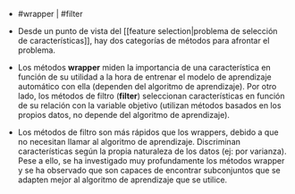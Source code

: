 - #wrapper | #filter

- Desde un punto de vista del [[feature selection|problema de selección de características]], hay dos categorías de métodos para afrontar el problema.
- Los métodos **wrapper** miden la importancia de una característica en función de su utilidad a la hora de entrenar el modelo de aprendizaje automático con ella (dependen del algoritmo de aprendizaje). Por otro lado, los métodos de filtro (**filter**) seleccionan características en función de su relación con la variable objetivo (utilizan métodos basados en los propios datos, no depende del algoritmo de aprendizaje).
- Los métodos de filtro son más rápidos que los wrappers, debido a que no necesitan llamar al algoritmo de aprendizaje. Discriminan características según la propia naturaleza de los datos (ej: por varianza). Pese a ello, se ha investigado muy profundamente los métodos wrapper y se ha observado que son capaces de encontrar subconjuntos que se adapten mejor al algoritmo de aprendizaje que se utilice.